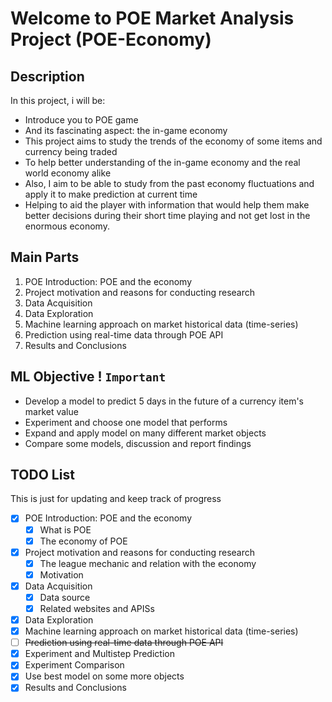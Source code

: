 # Welcome to POE Market Analysis Project (POE-Economy)

## Description

In this project, i will be:

- Introduce you to POE game
- And its fascinating aspect: the in-game economy
- This project aims to study the trends of the economy of some items and currency being traded
- To help better understanding of the in-game economy and the real world economy alike
- Also, I aim to be able to study from the past economy fluctuations and apply it to make prediction at current time
- Helping to aid the player with information that would help them make better decisions during their short time playing and not get lost in the enormous economy.

## Main Parts

1. POE Introduction: POE and the economy
2. Project motivation and reasons for conducting research
3. Data Acquisition
4. Data Exploration
5. Machine learning approach on market historical data (time-series)
6. Prediction using real-time data through POE API
7. Results and Conclusions

## ML Objective ! `Important`

- Develop a model to predict 5 days in the future of a currency item's market value
- Experiment and choose one model that performs
- Expand and apply model on many different market objects
- Compare some models, discussion and report findings

## TODO List

This is just for updating and keep track of progress

- [x] POE Introduction: POE and the economy
  - [x] What is POE
  - [x] The economy of POE
- [x] Project motivation and reasons for conducting research
  - [x] The league mechanic and relation with the economy
  - [x] Motivation
- [x] Data Acquisition
  - [x] Data source
  - [x] Related websites and APISs
- [x] Data Exploration
- [x] Machine learning approach on market historical data (time-series)
- [ ] ~~Prediction using real-time data through POE API~~
- [x] Experiment and Multistep Prediction
- [x] Experiment Comparison
- [x] Use best model on some more objects
- [x] Results and Conclusions
